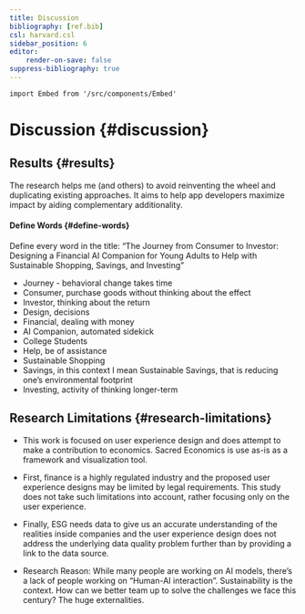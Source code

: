 ```yaml
---
title: Discussion
bibliography: [ref.bib]
csl: harvard.csl
sidebar_position: 6
editor:
    render-on-save: false
suppress-bibliography: true
---
```


``` mdx-code-block
import Embed from '/src/components/Embed'
```

# Discussion {#discussion}

## Results {#results}

The research helps me (and others) to avoid reinventing the wheel and duplicating existing approaches. It aims to help app developers maximize impact by aiding complementary additionality.

#### Define Words {#define-words}

Define every word in the title: “The Journey from Consumer to Investor: Designing a Financial AI Companion for Young Adults to Help with Sustainable Shopping, Savings, and Investing”

-   Journey - behavioral change takes time
-   Consumer, purchase goods without thinking about the effect
-   Investor, thinking about the return
-   Design, decisions
-   Financial, dealing with money
-   AI Companion, automated sidekick
-   College Students
-   Help, be of assistance
-   Sustainable Shopping
-   Savings, in this context I mean Sustainable Savings, that is reducing one’s environmental footprint
-   Investing, activity of thinking longer-term

## Research Limitations {#research-limitations}

-   This work is focused on user experience design and does attempt to make a contribution to economics. Sacred Economics is use as-is as a framework and visualization tool.

-   First, finance is a highly regulated industry and the proposed user experience designs may be limited by legal requirements. This study does not take such limitations into account, rather focusing only on the user experience.

-   Finally, ESG needs data to give us an accurate understanding of the realities inside companies and the user experience design does not address the underlying data quality problem further than by providing a link to the data source.

-   Research Reason: While many people are working on AI models, there’s a lack of people working on “Human-AI interaction”. Sustainability is the context. How can we better team up to solve the challenges we face this century? The huge externalities.
